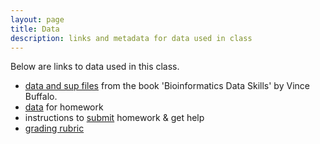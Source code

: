 ```yaml
---
layout: page
title: Data
description: links and metadata for data used in class
---
```


Below are links to data used in this class.

- [data and sup files](https://github.com/vsbuffalo/bds-files) from the book
  'Bioinformatics Data Skills' by Vince Buffalo.
- [data](https://github.com/UWMadison-computingtools/coursedata) for homework
- instructions to [submit](https://github.com/UWMadison-computingtools/coursedata/blob/master/readme.md) homework & get help
- [grading rubric](https://github.com/UWMadison-computingtools/coursedata/blob/master/rubric.md)
